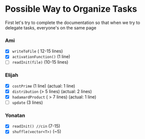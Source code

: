 # Possible Way to Organize Tasks
 First let's try to complete the documentation so that when we try to delegate tasks, everyone's on the same page

### Ami
- [x] `writeToFile` ( 12-15 lines)
- [x] `activationFunction()` (1 line)
- [ ] `readInit(file)` (10-15 lines)

### Elijah
- [x] `costPrime` (1 line) (actual: 1 line)
- [x] `distribution` (> 5 lines) (actual: 2 lines)
- [x] `hadamardProduct` ( > 7 lines) (actual: 1 line)
- [ ] `update` (3 lines)

### Yonatan
- [x] `readInit() //cin` (7-15)
- [x] `shuffle(vector<T>)` (~5)
